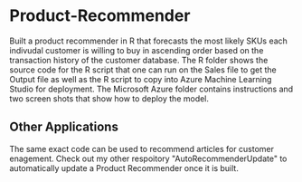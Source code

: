 # Product-Recommender
Built a product recommender in R that forecasts the most likely SKUs each indivudal customer is willing to buy in ascending order based on the transaction history of the customer database. The R folder shows the source code for the R script that one can run on the Sales file to get the Output file as well as the R script to copy into Azure Machine Learning Studio for deployment. The Microsoft Azure folder contains instructions and two screen shots that show how to deploy the model.
 ## Other Applications
The same exact code can be used to recommend articles for customer enagement. Check out my other respoitory "AutoRecommenderUpdate" to automatically update a Product Recommender once it is built. 
